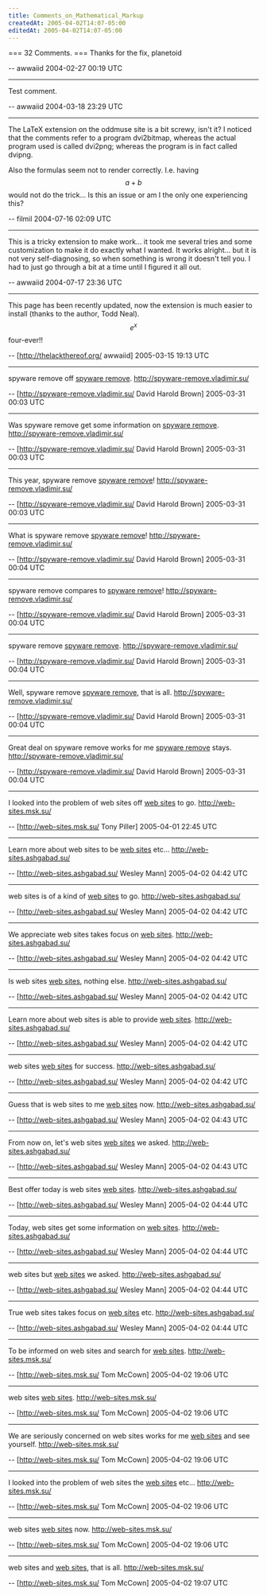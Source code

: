 ```yaml
---
title: Comments_on_Mathematical_Markup
createdAt: 2005-04-02T14:07-05:00
editedAt: 2005-04-02T14:07-05:00
---
```


=== 32 Comments. ===
Thanks for the fix, planetoid

-- awwaiid 2004-02-27 00:19 UTC

----
Test comment.

-- awwaiid 2004-03-18 23:29 UTC

----
The LaTeX extension on the oddmuse site is a bit screwy, isn't it? I noticed that the comments refer to a program dvi2bitmap, whereas the actual program used is called dvi2png; whereas the program is in fact called dvipng.

Also the formulas seem not to render correctly. I.e. having $$a+b$$ would not do the trick... Is this an issue or am I the only one experiencing this?

-- filmil 2004-07-16 02:09 UTC

----
This is a tricky extension to make work... it took me several tries and some customization to make it do exactly what I wanted. It works alright... but it is not very self-diagnosing, so when something is wrong it doesn't tell you. I had to just go through a bit at a time until I figured it all out.

-- awwaiid 2004-07-17 23:36 UTC


----

This page has been recently updated, now the extension is much easier to install (thanks to the author, Todd Neal). $$e^x$$ four-ever!!

-- [http://thelackthereof.org/ awwaiid] 2005-03-15 19:13 UTC


----

 spyware remove off <a href="http://spyware-remove.vladimir.su/" target=_blank>spyware remove</a>. http://spyware-remove.vladimir.su/

-- [http://spyware-remove.vladimir.su/ David Harold Brown] 2005-03-31 00:03 UTC


----

Was spyware remove get some information on <a href="http://spyware-remove.vladimir.su/" target=_blank>spyware remove</a>. http://spyware-remove.vladimir.su/

-- [http://spyware-remove.vladimir.su/ David Harold Brown] 2005-03-31 00:03 UTC


----

This year, spyware remove  <a href="http://spyware-remove.vladimir.su/" target=_blank>spyware remove</a>! http://spyware-remove.vladimir.su/

-- [http://spyware-remove.vladimir.su/ David Harold Brown] 2005-03-31 00:03 UTC


----

What is spyware remove  <a href="http://spyware-remove.vladimir.su/" target=_blank>spyware remove</a>! http://spyware-remove.vladimir.su/

-- [http://spyware-remove.vladimir.su/ David Harold Brown] 2005-03-31 00:04 UTC


----

 spyware remove compares to <a href="http://spyware-remove.vladimir.su/" target=_blank>spyware remove</a>! http://spyware-remove.vladimir.su/

-- [http://spyware-remove.vladimir.su/ David Harold Brown] 2005-03-31 00:04 UTC


----

 spyware remove  <a href="http://spyware-remove.vladimir.su/" target=_blank>spyware remove</a>. http://spyware-remove.vladimir.su/

-- [http://spyware-remove.vladimir.su/ David Harold Brown] 2005-03-31 00:04 UTC


----

Well, spyware remove  <a href="http://spyware-remove.vladimir.su/" target=_blank>spyware remove</a>, that is all. http://spyware-remove.vladimir.su/

-- [http://spyware-remove.vladimir.su/ David Harold Brown] 2005-03-31 00:04 UTC


----

Great deal on spyware remove works for me <a href="http://spyware-remove.vladimir.su/" target=_blank>spyware remove</a> stays. http://spyware-remove.vladimir.su/

-- [http://spyware-remove.vladimir.su/ David Harold Brown] 2005-03-31 00:04 UTC


----

I looked into the problem of web sites off <a href="http://web-sites.msk.su/" target=_blank>web sites</a> to go. http://web-sites.msk.su/

-- [http://web-sites.msk.su/ Tony Piller] 2005-04-01 22:45 UTC


----

Learn more about web sites to be <a href="http://web-sites.ashgabad.su/" target=_blank>web sites</a> etc... http://web-sites.ashgabad.su/

-- [http://web-sites.ashgabad.su/ Wesley Mann] 2005-04-02 04:42 UTC


----

 web sites is of a kind of <a href="http://web-sites.ashgabad.su/" target=_blank>web sites</a> to go. http://web-sites.ashgabad.su/

-- [http://web-sites.ashgabad.su/ Wesley Mann] 2005-04-02 04:42 UTC


----

We appreciate web sites takes focus on <a href="http://web-sites.ashgabad.su/" target=_blank>web sites</a>. http://web-sites.ashgabad.su/

-- [http://web-sites.ashgabad.su/ Wesley Mann] 2005-04-02 04:42 UTC


----

Is web sites  <a href="http://web-sites.ashgabad.su/" target=_blank>web sites</a>, nothing else. http://web-sites.ashgabad.su/

-- [http://web-sites.ashgabad.su/ Wesley Mann] 2005-04-02 04:42 UTC


----

Learn more about web sites is able to provide <a href="http://web-sites.ashgabad.su/" target=_blank>web sites</a>. http://web-sites.ashgabad.su/

-- [http://web-sites.ashgabad.su/ Wesley Mann] 2005-04-02 04:42 UTC


----

 web sites  <a href="http://web-sites.ashgabad.su/" target=_blank>web sites</a> for success. http://web-sites.ashgabad.su/

-- [http://web-sites.ashgabad.su/ Wesley Mann] 2005-04-02 04:42 UTC


----

Guess that is web sites to me <a href="http://web-sites.ashgabad.su/" target=_blank>web sites</a> now. http://web-sites.ashgabad.su/

-- [http://web-sites.ashgabad.su/ Wesley Mann] 2005-04-02 04:43 UTC


----

From now on, let's web sites  <a href="http://web-sites.ashgabad.su/" target=_blank>web sites</a> we asked. http://web-sites.ashgabad.su/

-- [http://web-sites.ashgabad.su/ Wesley Mann] 2005-04-02 04:43 UTC


----

Best offer today is web sites  <a href="http://web-sites.ashgabad.su/" target=_blank>web sites</a>. http://web-sites.ashgabad.su/

-- [http://web-sites.ashgabad.su/ Wesley Mann] 2005-04-02 04:44 UTC


----

Today, web sites get some information on <a href="http://web-sites.ashgabad.su/" target=_blank>web sites</a>. http://web-sites.ashgabad.su/

-- [http://web-sites.ashgabad.su/ Wesley Mann] 2005-04-02 04:44 UTC


----

 web sites but <a href="http://web-sites.ashgabad.su/" target=_blank>web sites</a> we asked. http://web-sites.ashgabad.su/

-- [http://web-sites.ashgabad.su/ Wesley Mann] 2005-04-02 04:44 UTC


----

True web sites takes focus on <a href="http://web-sites.ashgabad.su/" target=_blank>web sites</a> etc. http://web-sites.ashgabad.su/

-- [http://web-sites.ashgabad.su/ Wesley Mann] 2005-04-02 04:44 UTC


----

To be informed on web sites and search for <a href="http://web-sites.msk.su/" target=_blank>web sites</a>. http://web-sites.msk.su/

-- [http://web-sites.msk.su/ Tom McCown] 2005-04-02 19:06 UTC


----

 web sites  <a href="http://web-sites.msk.su/" target=_blank>web sites</a>. http://web-sites.msk.su/

-- [http://web-sites.msk.su/ Tom McCown] 2005-04-02 19:06 UTC


----

We are seriously concerned on  web sites works for me <a href="http://web-sites.msk.su/" target=_blank>web sites</a> and see yourself. http://web-sites.msk.su/

-- [http://web-sites.msk.su/ Tom McCown] 2005-04-02 19:06 UTC


----

I looked into the problem of web sites the <a href="http://web-sites.msk.su/" target=_blank>web sites</a> etc... http://web-sites.msk.su/

-- [http://web-sites.msk.su/ Tom McCown] 2005-04-02 19:06 UTC


----

 web sites  <a href="http://web-sites.msk.su/" target=_blank>web sites</a> now. http://web-sites.msk.su/

-- [http://web-sites.msk.su/ Tom McCown] 2005-04-02 19:06 UTC


----

 web sites and <a href="http://web-sites.msk.su/" target=_blank>web sites</a>, that is all. http://web-sites.msk.su/

-- [http://web-sites.msk.su/ Tom McCown] 2005-04-02 19:07 UTC


